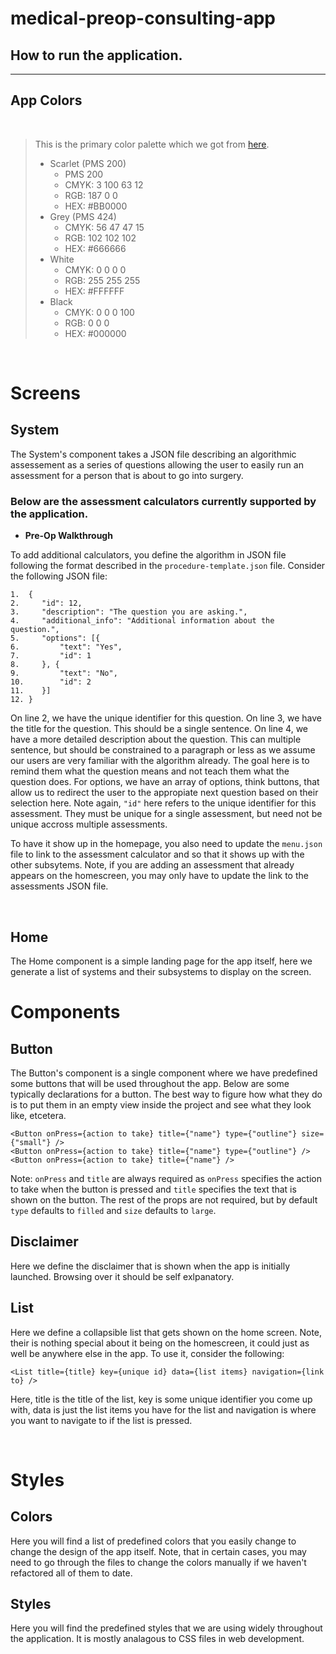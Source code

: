 # medical-preop-consulting-app

## How to run the application.

---

## App Colors
<br>

>
> This is the primary color palette which we got from [here](https://brand.osu.edu/color/).
>
> * Scarlet (PMS 200)
>   - PMS 200
>   - CMYK: 3 100 63 12
>   - RGB: 187 0 0
>   - HEX: #BB0000
> * Grey (PMS 424)
>   - CMYK: 56 47 47 15
>   - RGB: 102 102 102
>   - HEX: #666666
> * White
>   - CMYK: 0 0 0 0
>   - RGB: 255 255 255
>   - HEX: #FFFFFF
> * Black
>   - CMYK: 0 0 0 100
>   - RGB: 0 0 0
>   - HEX: #000000
>

<br>

# Screens

## System
The System's component takes a JSON file describing an algorithmic assessement as a series of questions allowing the user to easily run an assessment for a person that is about to go into surgery.

### Below are the assessment calculators currently supported by the application.

 - **Pre-Op Walkthrough**

To add additional calculators, you define the algorithm in JSON file following the format described in the `procedure-template.json` file. Consider the following JSON file:
```
1.  {
2.     "id": 12,
3.     "description": "The question you are asking.",
4.     "additional_info": "Additional information about the question.",
5.     "options": [{
6.         "text": "Yes",
7.         "id": 1
8.     }, {
9.         "text": "No",
10.        "id": 2
11.    }]
12. }
```
On line 2, we have the unique identifier for this question. On line 3, we have the title for the question. This should be a single sentence. On line 4, we have a more detailed description about the question. This can multiple sentence, but should be constrained to a paragraph or less as we assume our users are very familiar with the algorithm already. The goal here is to remind them what the question means and not teach them what the question does. For options, we have an array of options, think buttons, that allow us to redirect the user to the appropiate next question based on their selection here. Note again, `"id"` here refers to the unique identifier for this assessment. They must be unique for a single assessment, but need not be unique accross multiple assessments.

To have it show up in the homepage, you also need to update the `menu.json` file to link to the assessment calculator and so that it shows up with the other subsytems. Note, if you are adding an assessment that already appears on the homescreen, you may only have to update the link to the assessments JSON file.

<br>

## Home

The Home component is a simple landing page for the app itself, here we generate a list of systems and their subsystems to display on the screen.

# Components

## Button

The Button's component is a single component where we have predefined some buttons that will be used throughout the app. Below are some typically declarations for a button. The best way to figure how what they do is to put them in an empty view inside the project and see what they look like, etcetera.

```
<Button onPress={action to take} title={"name"} type={"outline"} size={"small"} />
<Button onPress={action to take} title={"name"} type={"outline"} />
<Button onPress={action to take} title={"name"} />
```
Note: `onPress` and `title` are always required as `onPress` specifies the action to take when the button is pressed and `title` specifies the text that is shown on the button. The rest of the props are not required, but by default `type` defaults to `filled` and `size` defaults to `large`.

## Disclaimer

Here we define the disclaimer that is shown when the app is initially launched. Browsing over it should be self exlpanatory.

## List

Here we define a collapsible list that gets shown on the home screen. Note, their is nothing special about it being on the homescreen, it could just as well be anywhere else in the app. To use it, consider the following:
```
<List title={title} key={unique id} data={list items} navigation={link to} />
```
Here, title is the title of the list, key is some unique identifier you come up with, data is just the list items you have for the list and navigation is where you want to navigate to if the list is pressed.

<br>

# Styles

## Colors

Here you will find a list of predefined colors that you easily change to change the design of the app itself. Note, that in certain cases, you may need to go through the files to change the
colors manually if we haven't refactored all of them to date.

## Styles

Here you will find the predefined styles that we are using widely throughout the application. It is mostly analagous to CSS files in web development.
